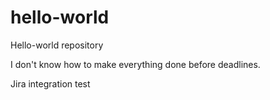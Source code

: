 # hello-world
Hello-world repository

I don't know how to make everything done before deadlines.

Jira integration test

